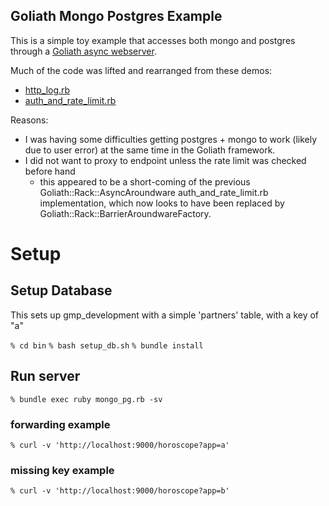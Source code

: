 Goliath Mongo Postgres Example
------------------------------

This is a simple toy example that accesses both mongo and postgres
through a [Goliath async webserver](https://github.com/postrank-labs/goliath).

Much of the code was lifted and rearranged from these demos:

  - [http_log.rb](https://github.com/postrank-labs/goliath/blob/master/examples/http_log.rb)
  - [auth\_and\_rate_limit.rb](https://github.com/postrank-labs/goliath/blob/master/examples/auth_and_rate_limit.rb)

Reasons:

  - I was having some difficulties getting postgres + mongo to work
     (likely due to user error) at the same time in the Goliath
     framework.
  - I did not want to proxy to endpoint unless the rate limit was
    checked before hand
    - this appeared to be a short-coming of the previous
      Goliath::Rack::AsyncAroundware auth_and_rate_limit.rb
      implementation, which now looks to have been replaced by
      Goliath::Rack::BarrierAroundwareFactory.

# Setup

## Setup Database

This sets up gmp_development with a simple 'partners' table, with a key of "a"

`
% cd bin
`
`
% bash setup_db.sh
`
`
% bundle install
`

## Run server

`
% bundle exec ruby mongo_pg.rb -sv
`

### forwarding example

`
% curl -v 'http://localhost:9000/horoscope?app=a'
`

### missing key example

`
% curl -v 'http://localhost:9000/horoscope?app=b'
`
